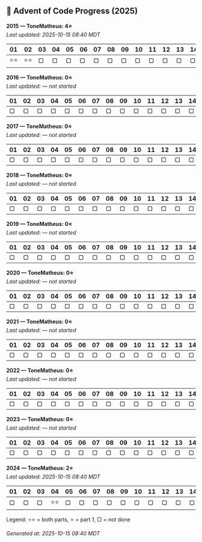
## 🎄 Advent of Code Progress (2025)

<!-- AOC-START -->
**2015 — ToneMatheus: 4⭐**  
_Last updated: 2025-10-15 08:40 MDT_

| 01 | 02 | 03 | 04 | 05 | 06 | 07 | 08 | 09 | 10 | 11 | 12 | 13 | 14 | 15 | 16 | 17 | 18 | 19 | 20 | 21 | 22 | 23 | 24 | 25 |
|---|---|---|---|---|---|---|---|---|---|---|---|---|---|---|---|---|---|---|---|---|---|---|---|---|
| ⭐⭐ | ⭐⭐ | ▢ | ▢ | ▢ | ▢ | ▢ | ▢ | ▢ | ▢ | ▢ | ▢ | ▢ | ▢ | ▢ | ▢ | ▢ | ▢ | ▢ | ▢ | ▢ | ▢ | ▢ | ▢ | ▢ |

**2016 — ToneMatheus: 0⭐**  
_Last updated: — not started_

| 01 | 02 | 03 | 04 | 05 | 06 | 07 | 08 | 09 | 10 | 11 | 12 | 13 | 14 | 15 | 16 | 17 | 18 | 19 | 20 | 21 | 22 | 23 | 24 | 25 |
|---|---|---|---|---|---|---|---|---|---|---|---|---|---|---|---|---|---|---|---|---|---|---|---|---|
| ▢ | ▢ | ▢ | ▢ | ▢ | ▢ | ▢ | ▢ | ▢ | ▢ | ▢ | ▢ | ▢ | ▢ | ▢ | ▢ | ▢ | ▢ | ▢ | ▢ | ▢ | ▢ | ▢ | ▢ | ▢ |

**2017 — ToneMatheus: 0⭐**  
_Last updated: — not started_

| 01 | 02 | 03 | 04 | 05 | 06 | 07 | 08 | 09 | 10 | 11 | 12 | 13 | 14 | 15 | 16 | 17 | 18 | 19 | 20 | 21 | 22 | 23 | 24 | 25 |
|---|---|---|---|---|---|---|---|---|---|---|---|---|---|---|---|---|---|---|---|---|---|---|---|---|
| ▢ | ▢ | ▢ | ▢ | ▢ | ▢ | ▢ | ▢ | ▢ | ▢ | ▢ | ▢ | ▢ | ▢ | ▢ | ▢ | ▢ | ▢ | ▢ | ▢ | ▢ | ▢ | ▢ | ▢ | ▢ |

**2018 — ToneMatheus: 0⭐**  
_Last updated: — not started_

| 01 | 02 | 03 | 04 | 05 | 06 | 07 | 08 | 09 | 10 | 11 | 12 | 13 | 14 | 15 | 16 | 17 | 18 | 19 | 20 | 21 | 22 | 23 | 24 | 25 |
|---|---|---|---|---|---|---|---|---|---|---|---|---|---|---|---|---|---|---|---|---|---|---|---|---|
| ▢ | ▢ | ▢ | ▢ | ▢ | ▢ | ▢ | ▢ | ▢ | ▢ | ▢ | ▢ | ▢ | ▢ | ▢ | ▢ | ▢ | ▢ | ▢ | ▢ | ▢ | ▢ | ▢ | ▢ | ▢ |

**2019 — ToneMatheus: 0⭐**  
_Last updated: — not started_

| 01 | 02 | 03 | 04 | 05 | 06 | 07 | 08 | 09 | 10 | 11 | 12 | 13 | 14 | 15 | 16 | 17 | 18 | 19 | 20 | 21 | 22 | 23 | 24 | 25 |
|---|---|---|---|---|---|---|---|---|---|---|---|---|---|---|---|---|---|---|---|---|---|---|---|---|
| ▢ | ▢ | ▢ | ▢ | ▢ | ▢ | ▢ | ▢ | ▢ | ▢ | ▢ | ▢ | ▢ | ▢ | ▢ | ▢ | ▢ | ▢ | ▢ | ▢ | ▢ | ▢ | ▢ | ▢ | ▢ |

**2020 — ToneMatheus: 0⭐**  
_Last updated: — not started_

| 01 | 02 | 03 | 04 | 05 | 06 | 07 | 08 | 09 | 10 | 11 | 12 | 13 | 14 | 15 | 16 | 17 | 18 | 19 | 20 | 21 | 22 | 23 | 24 | 25 |
|---|---|---|---|---|---|---|---|---|---|---|---|---|---|---|---|---|---|---|---|---|---|---|---|---|
| ▢ | ▢ | ▢ | ▢ | ▢ | ▢ | ▢ | ▢ | ▢ | ▢ | ▢ | ▢ | ▢ | ▢ | ▢ | ▢ | ▢ | ▢ | ▢ | ▢ | ▢ | ▢ | ▢ | ▢ | ▢ |

**2021 — ToneMatheus: 0⭐**  
_Last updated: — not started_

| 01 | 02 | 03 | 04 | 05 | 06 | 07 | 08 | 09 | 10 | 11 | 12 | 13 | 14 | 15 | 16 | 17 | 18 | 19 | 20 | 21 | 22 | 23 | 24 | 25 |
|---|---|---|---|---|---|---|---|---|---|---|---|---|---|---|---|---|---|---|---|---|---|---|---|---|
| ▢ | ▢ | ▢ | ▢ | ▢ | ▢ | ▢ | ▢ | ▢ | ▢ | ▢ | ▢ | ▢ | ▢ | ▢ | ▢ | ▢ | ▢ | ▢ | ▢ | ▢ | ▢ | ▢ | ▢ | ▢ |

**2022 — ToneMatheus: 0⭐**  
_Last updated: — not started_

| 01 | 02 | 03 | 04 | 05 | 06 | 07 | 08 | 09 | 10 | 11 | 12 | 13 | 14 | 15 | 16 | 17 | 18 | 19 | 20 | 21 | 22 | 23 | 24 | 25 |
|---|---|---|---|---|---|---|---|---|---|---|---|---|---|---|---|---|---|---|---|---|---|---|---|---|
| ▢ | ▢ | ▢ | ▢ | ▢ | ▢ | ▢ | ▢ | ▢ | ▢ | ▢ | ▢ | ▢ | ▢ | ▢ | ▢ | ▢ | ▢ | ▢ | ▢ | ▢ | ▢ | ▢ | ▢ | ▢ |

**2023 — ToneMatheus: 0⭐**  
_Last updated: — not started_

| 01 | 02 | 03 | 04 | 05 | 06 | 07 | 08 | 09 | 10 | 11 | 12 | 13 | 14 | 15 | 16 | 17 | 18 | 19 | 20 | 21 | 22 | 23 | 24 | 25 |
|---|---|---|---|---|---|---|---|---|---|---|---|---|---|---|---|---|---|---|---|---|---|---|---|---|
| ▢ | ▢ | ▢ | ▢ | ▢ | ▢ | ▢ | ▢ | ▢ | ▢ | ▢ | ▢ | ▢ | ▢ | ▢ | ▢ | ▢ | ▢ | ▢ | ▢ | ▢ | ▢ | ▢ | ▢ | ▢ |

**2024 — ToneMatheus: 2⭐**  
_Last updated: 2025-10-15 08:40 MDT_

| 01 | 02 | 03 | 04 | 05 | 06 | 07 | 08 | 09 | 10 | 11 | 12 | 13 | 14 | 15 | 16 | 17 | 18 | 19 | 20 | 21 | 22 | 23 | 24 | 25 |
|---|---|---|---|---|---|---|---|---|---|---|---|---|---|---|---|---|---|---|---|---|---|---|---|---|
| ▢ | ▢ | ▢ | ⭐⭐ | ▢ | ▢ | ▢ | ▢ | ▢ | ▢ | ▢ | ▢ | ▢ | ▢ | ▢ | ▢ | ▢ | ▢ | ▢ | ▢ | ▢ | ▢ | ▢ | ▢ | ▢ |

Legend: ⭐⭐ = both parts, ⭐ = part 1, ▢ = not done

_Generated at: 2025-10-15 08:40 MDT_
<!-- AOC-END -->
